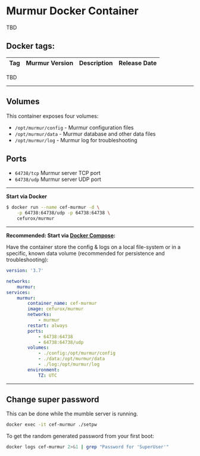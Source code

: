 # Murmur Docker Container

TBD

## Docker tags:
| Tag | Murmur Version | Description | Release Date |
| --- | :---: | --- | :---: |
TBD

---

## Volumes

This container exposes four volumes:
* `/opt/murmur/config` - Murmur configuration files
* `/opt/murmur/data` - Murmur database and other data files
* `/opt/murmur/log` - Murmur log for troubleshooting

## Ports
* `64738/tcp` Murmur server TCP port
* `64738/udp` Murmur server UDP port

---

**Start via Docker**

```bash
$ docker run --name cef-murmur -d \
    -p 64738:64738/udp -p 64738:64738 \
    cefurox/murmur
```  

---

**Recommended: Start via [Docker Compose](https://docs.docker.com/compose/):**

Have the container store the config & logs on a local file-system or in a specific, known data volume (recommended for persistence and
 troubleshooting):
 
 
```yaml
version: '3.7'

networks:
    murmur:
services:
    murmur:
        container_name: cef-murmur
        image: cefurox/murmur
        networks:
            - murmur
        restart: always
        ports:
            - 64738:64738
            - 64738:64738/udp
        volumes:
            - ./config:/opt/murmur/config
            - ./data:/opt/murmur/data
            - ./log:/opt/murmur/log
        environment:
            TZ: UTC
```

---

## Change super password

This can be done while the mumble server is running.

```bash
docker exec -it cef-murmur ./setpw 
```

To get the random generated password from your first boot:

```bash
docker logs cef-murmur 2>&1 | grep "Password for 'SuperUser'"
```

[//]: # (Licensed under the Apache 2.0 license)
[//]: # (Copyright 2020 cef - devmaint@cefurox.de)